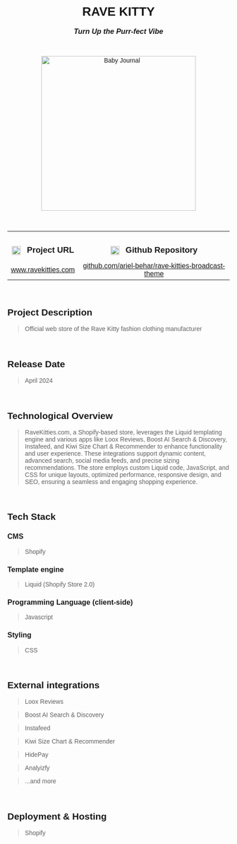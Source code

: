 <link rel="preconnect" href="https://fonts.googleapis.com">
<link rel="preconnect" href="https://fonts.gstatic.com" crossorigin>
<link href="https://fonts.googleapis.com/css2?family=Montserrat:ital,wght@0,100..900;1,100..900&display=swap" rel="stylesheet">

<div style='font-family: "Montserrat", sans-serif; font-optical-sizing: autoм font-weight: 400; font-style: normal;'>

<h1 align="center" style="text-transform: uppercase">RAVE KITTY</h1>
<h3 align="center" style="margin-top: 1px; text-align: center;" ><em>Turn Up the Purr-fect Vibe</em></h3>

<br />

<p align="center">
    <img style="height: 350px; width: auto" alt="Baby Journal" src="https://github-repositories-images.s3.eu-central-1.amazonaws.com/rave-kitty.png">
</p>

<br />

<table align="center" style="width:100%;">
  <tr>
    <th align="center">
        <img align="center" alt="Link" style="height: 20px; width: auto; margin-right: 10px;" src="https://github-repositories-images.s3.eu-central-1.amazonaws.com/link.png">
        <h3 align="center" style="margin-bottom: 10px; display: inline-block;">Project URL</h3>
    </th>
    <th align="center">
        <img align="center" alt="Github" style="height: 20px; width: auto; margin-right: 10px;" src="https://github-repositories-images.s3.eu-central-1.amazonaws.com/github.png">
        <h3 align="center" style="margin-bottom: 10px; display: inline-block;">Github Repository</h3>
    </th>
  </tr>
  <tr>
    <td align="center">
        <a align="center" href="https://ravekitties.com/" target="_blank">www.ravekitties.com</a>
    </td>
    <td align="center">
        <a href="https://github.com/ariel-behar/rave-kitties-broadcast-theme" target="_blank">github.com/ariel-behar/rave-kitties-broadcast-theme</a>
    </td>
  </tr>
</table>

<br />

<h2>Project Description</h2>

<blockquote>Official web store of the Rave Kitty fashion clothing manufacturer</blockquote>

<br />

<h2>Release Date</h2>

<blockquote>April 2024</blockquote>

<br />

<h2>Technological Overview</h2>

<blockquote>RaveKitties.com, a Shopify-based store, leverages the Liquid templating engine and various apps like Loox Reviews, Boost AI Search & Discovery, Instafeed, and Kiwi Size Chart & Recommender to enhance functionality and user experience. These integrations support dynamic content, advanced search, social media feeds, and precise sizing recommendations. The store employs custom Liquid code, JavaScript, and CSS for unique layouts, optimized performance, responsive design, and SEO, ensuring a seamless and engaging shopping experience.</blockquote>

<br />

<h2>Tech Stack</h2>

<h3>CMS</h3> 

<blockquote>Shopify</blockquote>

<h3>Template engine</h3> 

<blockquote>Liquid (Shopify Store 2.0)</blockquote>

<h3>Programming Language (client-side)</h3> 

<blockquote>Javascript</blockquote>

<h3>Styling</h3>

<blockquote>CSS</blockquote>

<br />

<h2>External integrations</h2>

<blockquote>Loox Reviews</blockquote>
<blockquote>Boost AI Search & Discovery</blockquote>
<blockquote>Instafeed</blockquote>
<blockquote>Kiwi Size Chart & Recommender</blockquote>
<blockquote>HidePay</blockquote>
<blockquote>Analyizfy</blockquote>
<blockquote>...and more</blockquote>

<br />

<h2>Deployment & Hosting</h2>

<blockquote>Shopify</blockquote>

<!-- <br /> -->
<!-- <h2>Specs</h2> -->

